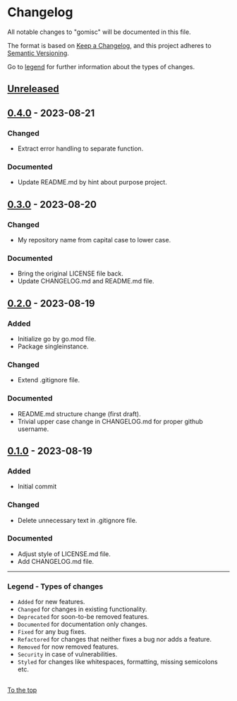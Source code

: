 #####

# Changelog

All notable changes to "gomisc" will be documented in this file.

The format is based on [Keep a Changelog](https://keepachangelog.com/en/1.0.0/),
and this project adheres to [Semantic Versioning](https://semver.org/spec/v2.0.0.html).

Go to [legend](#legend---types-of-changes) for further information about the types of changes.

## [Unreleased]

## [0.4.0] - 2023-08-21

### Changed

- Extract error handling to separate function.

### Documented

- Update README.md by hint about purpose project.

## [0.3.0] - 2023-08-20

### Changed

- My repository name from capital case to lower case.

### Documented

- Bring the original LICENSE file back.
- Update CHANGELOG.md and README.md file.

## [0.2.0] - 2023-08-19

### Added

- Initialize go by go.mod file.
- Package singleinstance.

### Changed

- Extend .gitignore file.

### Documented

- README.md structure change (first draft).
- Trivial upper case change in CHANGELOG.md for proper github username.

## [0.1.0] - 2023-08-19

### Added

- Initial commit

### Changed

- Delete unnecessary text in .gitignore file.

### Documented

- Adjust style of LICENSE.md file.
- Add CHANGELOG.md file.

[Unreleased]: https://github.com/sven-seyfert/gomisc/compare/v0.4.0...HEAD
[0.4.0]: https://github.com/sven-seyfert/gomisc/compare/v0.3.0...v0.4.0
[0.3.0]: https://github.com/sven-seyfert/gomisc/compare/v0.2.0...v0.3.0
[0.2.0]: https://github.com/sven-seyfert/gomisc/compare/v0.1.0...v0.2.0
[0.1.0]: https://github.com/sven-seyfert/gomisc/releases/tag/v0.1.0

---

### Legend - Types of changes

- `Added` for new features.
- `Changed` for changes in existing functionality.
- `Deprecated` for soon-to-be removed features.
- `Documented` for documentation only changes.
- `Fixed` for any bug fixes.
- `Refactored` for changes that neither fixes a bug nor adds a feature.
- `Removed` for now removed features.
- `Security` in case of vulnerabilities.
- `Styled` for changes like whitespaces, formatting, missing semicolons etc.

##

[To the top](#)